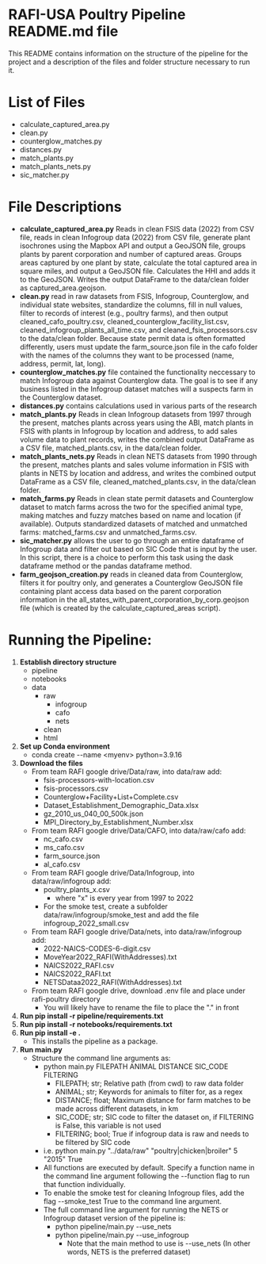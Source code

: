 # RAFI-USA Poultry Pipeline README.md file

This README contains information on the structure of the pipeline for the project and a description of the files and folder structure necessary to run it.

# List of Files

- calculate_captured_area.py
- clean.py
- counterglow_matches.py
- distances.py
- match_plants.py
- match_plants_nets.py
- sic_matcher.py

# File Descriptions

- **calculate_captured_area.py** Reads in clean FSIS data (2022) from CSV file, reads in clean Infogroup data (2022) from CSV file, generate plant isochrones using the Mapbox API and output a GeoJSON file, groups plants by parent corporation and number of captured areas. Groups areas captured by one plant by state, calculate the total captured area in square miles, and output a GeoJSON file. Calculates the HHI and adds it to the GeoJSON. Writes the output DataFrame to the data/clean folder as captured_area.geojson.
- **clean.py** read in raw datasets from FSIS, Infogroup, Counterglow, and individual state websites, standardize the columns, fill in null values, filter to records of interest (e.g., poultry farms), and then output cleaned_cafo_poultry.csv, cleaned_counterglow_facility_list.csv, cleaned_infogroup_plants_all_time.csv, and cleaned_fsis_processors.csv to the data/clean folder. Because state permit data is often formatted differently, users must update the farm_source.json file in the cafo folder with the names of the columns they want to be processed (name, address, permit, lat, long).
- **counterglow_matches.py** file contained the functionality neccessary to match Infogroup data against Counterglow data. The goal is to see if any business listed in the Infogroup dataset matches will a suspects farm in the Counterglow dataset.
- **distances.py** contains calculations used in various parts of the research
- **match_plants.py** Reads in clean Infogroup datasets from 1997 through the present, matches plants across years using the ABI, match plants in FSIS with plants in Infogroup by location and address, to add sales volume data to plant records, writes the combined output DataFrame as a CSV file, matched_plants.csv, in the data/clean folder.
- **match_plants_nets.py** Reads in clean NETS datasets from 1990 through the present, matches plants and sales volume information in FSIS with plants in NETS by location and address, and writes the combined output DataFrame as a CSV file, cleaned_matched_plants.csv, in the data/clean folder.
- **match_farms.py** Reads in clean state permit datasets and Counterglow dataset to match farms across the two for the specified animal type, making matches and fuzzy matches based on name and location (if available). Outputs standardized datasets of matched and unmatched farms: matched_farms.csv and unmatched_farms.csv.
- **sic_matcher.py** allows the user to go through an entire dataframe of Infogroup data and filter out based on SIC Code that is input by the user. In this script, there is a choice to perform this task using the dask dataframe method or the pandas dataframe method.
- **farm_geojson_creation.py** reads in cleaned data from Counterglow, filters it for poultry only, and generates a Counterglow GeoJSON file containing plant access data based on the parent corporation information in the all_states_with_parent_corporation_by_corp.geojson file (which is created by the calculate_captured_areas script).

# Running the Pipeline:

1. **Establish directory structure**
   - pipeline
   - notebooks
   - data
     - raw
       - infogroup
       - cafo
       - nets
     - clean
     - html
2. **Set up Conda environment**
   - conda create --name \<myenv\> python=3.9.16
3. **Download the files**
   - From team RAFI google drive/Data/raw, into data/raw add:
     - fsis-processors-with-location.csv
     - fsis-processors.csv
     - Counterglow+Facility+List+Complete.csv
     - Dataset_Establishment_Demographic_Data.xlsx
     - gz_2010_us_040_00_500k.json
     - MPI_Directory_by_Establishment_Number.xlsx
   - From team RAFI google drive/Data/CAFO, into data/raw/cafo add:
     - nc_cafo.csv
     - ms_cafo.csv
     - farm_source.json
     - al_cafo.csv
   - From team RAFI google drive/Data/Infogroup, into data/raw/infogroup add:
     - poultry_plants_x.csv
       - where "x" is every year from 1997 to 2022
     - For the smoke test, create a subfolder data/raw/infogroup/smoke_test and add the file infogroup_2022_small.csv
   - From team RAFI google drive/Data/nets, into data/raw/infogroup add:
     - 2022-NAICS-CODES-6-digit.csv
     - MoveYear2022_RAFI(WithAddresses).txt
     - NAICS2022_RAFI.csv
     - NAICS2022_RAFI.txt
     - NETSDataa2022_RAFI(WithAddresses).txt
   - From team RAFI google drive, download .env file and place under rafi-poultry directory
     - You will likely have to rename the file to place the "." in front
4. **Run pip install -r pipeline/requirements.txt**
5. **Run pip install -r notebooks/requirements.txt**
6. **Run pip install -e .**
   - This installs the pipeline as a package.
7. **Run main.py**
   - Structure the command line arguments as:
     - python main.py FILEPATH ANIMAL DISTANCE SIC_CODE FILTERING
       - FILEPATH; str; Relative path (from cwd) to raw data folder
       - ANIMAL; str; Keywords for animals to filter for, as a regex
       - DISTANCE; float; Maximum distance for farm matches to be made across different datasets, in km
       - SIC_CODE; str; SIC code to filter the dataset on, if FILTERING is False, this variable is not used
       - FILTERING; bool; True if infogroup data is raw and needs to be filtered by SIC code
     - i.e. python main.py "../data/raw" "poultry|chicken|broiler" 5 "2015" True
     - All functions are executed by default. Specify a function name in the command line argument following the --function flag to run that function individually.
     - To enable the smoke test for cleaning Infogroup files, add the flag --smoke_test True to the command line argument.
     - The full command line argument for running the NETS or Infogroup dataset version of the pipeline is:
        - python pipeline/main.py --use_nets
        - python pipeline/main.py --use_infogroup
          - Note that the main method to use is --use_nets (In other words, NETS is the preferred dataset)
